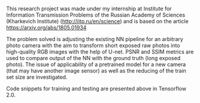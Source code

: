 This research project was made under my internship at Institute for Information Transmission Problems of the Russian Academy of Sciences (Kharkevich Institute) (http://iitp.ru/en/science) and is based on the article https://arxiv.org/abs/1805.01934 

The problem solved is adjusting the existing NN pipeline for an arbitrary photo camera with the aim to transform short exposed raw photos into high-quality RGB images with the help of U-net. PSNR and SSIM metrics are used to compare output of the NN with the ground truth (long exposed photo). The issue of applicability of a pretrained model for a new camera (that may have another image sensor) as well as the reducing of the train set size are investigated. 

Code snippets for training and testing are presented above in Tensorflow 2.0.

